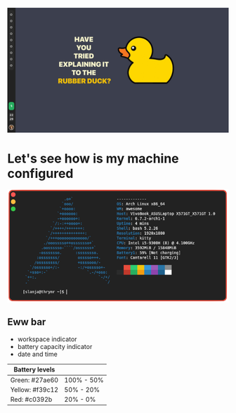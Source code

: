 ![arch linux awesome wm rice](showcase/rice.png)

# Let's see how is my machine configured
![neofetch showcase](showcase/neofetch.png)

## Eww bar

  - workspace indicator
  - battery capacity indicator
  - date and time

| Battery levels  |           |
|       ---       |    ---    |
| Green: #27ae60  | 100% - 50%| 
| Yellow: #f39c12 | 50% - 20% |   
| Red: #c0392b    | 20% - 0%  |  
